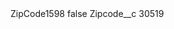 <?xml version="1.0" encoding="UTF-8"?>
<CustomMetadata xmlns="http://soap.sforce.com/2006/04/metadata" xmlns:xsi="http://www.w3.org/2001/XMLSchema-instance" xmlns:xsd="http://www.w3.org/2001/XMLSchema">
    <label>ZipCode1598</label>
    <protected>false</protected>
    <values>
        <field>Zipcode__c</field>
        <value xsi:type="xsd:string">30519</value>
    </values>
</CustomMetadata>
